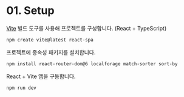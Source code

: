 # 01. Setup

[Vite](https://vitejs.dev) 빌드 도구를 사용해 프로젝트를 구성합니다. (React + TypeScript)

```bash
npm create vite@latest react-spa
```

프로젝트에 종속성 패키지를 설치합니다.

```bash
npm install react-router-dom@6 localforage match-sorter sort-by
```

React + Vite 앱을 구동합니다.

```bash
npm run dev
```
